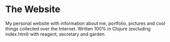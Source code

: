 # The Website
My personal website with information about me, portfolio, pictures and cool things collected over the Internet.
Written 100% in Clojure (excluding index.html) with reagent, secretary and garden.
